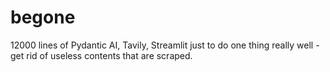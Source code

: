 # begone
12000 lines of Pydantic AI, Tavily, Streamlit just to do one thing really well - get rid of useless contents that are scraped.
